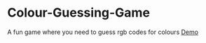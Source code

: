 # Colour-Guessing-Game
A fun game where you need to guess rgb codes for colours
[Demo](https://ayaz7285.github.io/Colour-Guessing-Game/)

